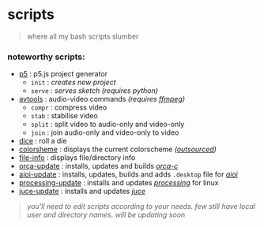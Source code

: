 # scripts
>where all my bash scripts slumber
### noteworthy scripts:
- [p5](p5.sh) : p5.js project generator
	- `init`  : *creates new project*
	- `serve` : *serves sketch (requires python)*
- [avtools](avtools.sh) : audio-video commands *(requires [ffmpeg](https://ffmpeg.org/))*
	- `compr` : compress video
  	- `stab`  : stabilise video
	- `split` : split video to audio-only and video-only
  	- `join`  : join audio-only and video-only to video
- [dice](dice.sh) : roll a die
- [colorsheme](colorscheme.sh) : displays the current colorscheme *([outsourced](https://crunchbang.org/forums/viewtopic.php?pid=126921%23p126921#p126921))*
- [file-info](file-info.sh) : displays file/directory info
- [orca-update](orca-update.sh) : installs, updates and builds [*orca-c*](https://github.com/hundredrabbits/Orca-c)
- [aioi-update](aioi-update.sh) : installs, updates, builds and adds `.desktop` file for [*aioi*](https://github.com/MAKIO135/aioi)
- [processing-update](processing-update.sh) : installs and updates [*processing*](https://github.com/processing/processing) for linux
- [juce-update](juce-update.sh) : installs and updates [*juce*](https://github.com/juce-framework/JUCE)

>*you'll need to edit scripts according to your needs. few still have local user and directory names. will be updating soon*
